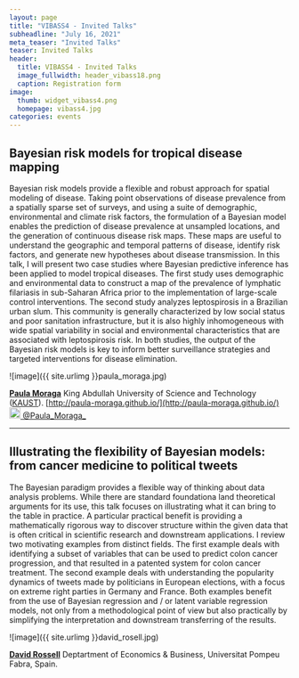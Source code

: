 ```yaml
---
layout: page
title: "VIBASS4 - Invited Talks"
subheadline: "July 16, 2021"
meta_teaser: "Invited Talks"
teaser: Invited Talks
header:
  title: VIBASS4 - Invited Talks
  image_fullwidth: header_vibass18.png
  caption: Registration form
image:
  thumb: widget_vibass4.png
  homepage: vibass4.jpg
categories: events
---
```



## Bayesian risk models for tropical disease mapping

Bayesian risk models provide a flexible and robust approach for spatial modeling of disease. Taking point observations of disease prevalence from a spatially sparse set of surveys, and using a suite of demographic, environmental and climate risk factors, the formulation of a Bayesian model enables the prediction of disease prevalence at unsampled locations, and the generation of continuous disease risk maps. These maps are useful to understand the geographic and temporal patterns of disease, identify risk factors, and generate new hypotheses about disease transmission. In this talk, I will present two case studies where Bayesian predictive inference has been applied to model tropical diseases. The first study uses demographic and environmental data to construct a map of the prevalence of lymphatic filariasis in sub-Saharan Africa prior to the implementation of large-scale control interventions. The second study analyzes leptospirosis in a Brazilian urban slum. This community is generally characterized by low social status and poor sanitation infrastructure, but it is also highly inhomogeneous with wide spatial variability in social and environmental characteristics that are associated with leptospirosis risk. In both studies, the output of the Bayesian risk models is key to inform better surveillance strategies and targeted interventions for disease elimination.

![image]({{ site.urlimg }}paula_moraga.jpg)

[__Paula Moraga__](https://paula-moraga.github.io/)
King Abdullah University of Science and Technology ([KAUST](https://kaust.edu.sa/)).
[http://paula-moraga.github.io/](http://paula-moraga.github.io/)
[<img alt="Tweet" height="20" width="20" src="{{ site.url }}/images/social_flat_rounded_rects_svg/Twitter.svg"> @Paula_Moraga_](https://twitter.com/@Paula_Moraga_)


<hr>

## Illustrating the flexibility of Bayesian models: from cancer medicine to political tweets

The Bayesian paradigm provides a flexible way of thinking about data analysis problems. While there are standard foundationa land theoretical arguments for its use, this talk focuses on illustrating what it can bring to the table in practice. A particular practical benefit is providing a mathematically rigorous way to discover structure within the given data that is often critical in scientific research and downstream applications. I review two motivating examples from distinct fields. The first example deals with identifying a subset of variables that can be used to predict colon cancer progression, and that resulted in a patented system for colon cancer treatment. The second example deals with understanding the popularity dynamics of tweets made by politicians in European elections, with a focus on extreme right parties in Germany and France. Both examples benefit from the use of Bayesian regression and / or latent variable regression models, not only from a methodological point of view but also practically by simplifying the interpretation and downstream transferring of the results.


![image]({{ site.urlimg }}david_rosell.jpg)

[__David Rossell__](https://sites.google.com/site/rosselldavid/)
Deptartment of Economics & Business, Universitat Pompeu Fabra, Spain.
